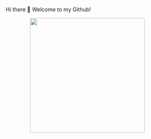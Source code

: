 <p align="center">
  Hi there 👋 Welcome to my Github!
</p>

<p align="right">
<img src= "https://i.pinimg.com/736x/45/29/0d/45290ddb061a266e0767bc290218b62d.jpg" width = "300" >
</p>

